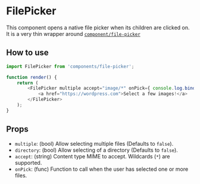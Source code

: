 # FilePicker

This component opens a native file picker when its children are clicked on.
It is a very thin wrapper around
[`component/file-picker`](https://github.com/component/file-picker)

## How to use

```js
import FilePicker from 'components/file-picker';

function render() {
	return (
		<FilePicker multiple accept="image/*" onPick={ console.log.bind( console ) }>
			<a href="https://wordpress.com">Select a few images!</a>
		</FilePicker>
	);
}
```

## Props

- `multiple`: (bool) Allow selecting multiple files (Defaults to `false`).
- `directory`: (bool) Allow selecting of a directory (Defaults to `false`).
- `accept`: (string) Content type MIME to accept. Wildcards (`*`) are supported.
- `onPick`: (func) Function to call when the user has selected one or more files.
